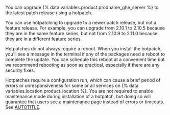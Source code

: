 You can upgrade {% data variables.product.prodname_ghe_server %} to the latest patch release using a hotpatch.

You can use hotpatching to upgrade to a newer patch release, but not a feature release. For example, you can upgrade from 2.10.1 to 2.10.5 because they are in the same feature series, but not from 2.10.9 to 2.11.0 because they are in a different feature series.

Hotpatches do not always require a reboot. When you install the hotpatch, you'll see a message in the terminal if any of the packages need a reboot to complete the update. You can schedule this reboot at a convenient time but we recommend rebooting as soon as practical, especially if there are any security fixes.

Hotpatches require a configuration run, which can cause a brief period of errors or unresponsiveness for some or all services on {% data variables.location.product_location %}. You are not required to enable maintenance mode during installation of a hotpatch, but doing so will guarantee that users see a maintenance page instead of errors or timeouts. See [AUTOTITLE](/admin/configuration/configuring-your-enterprise/enabling-and-scheduling-maintenance-mode).
